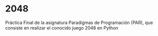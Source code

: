 # 2048
 Práctica Final de la asignatura Paradigmas de Programación (PAR), que consiste en realizar el conocido juego 2048 en Python
